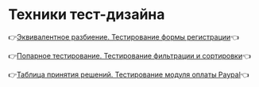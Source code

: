# Техники тест-дизайна
:point_right:[Эквивалентное разбиение. Тестирование формы регистрации](https://docs.google.com/spreadsheets/d/1OF4DbjwFVlvwz4AoWH4uSTbxGs8Gwjs1UYve4B2554o/edit?usp=sharing):point_left:

:point_right:[Попарное тестирование. Тестирование фильтрации и сортировки](https://docs.google.com/spreadsheets/d/1XgJlbbiAXMcOjm7aLH3I0amSyyb5GrfMJL0qMMHgOFM/edit?usp=sharing):point_left:

:point_right:[Таблица принятия решений. Тестирование модуля оплаты Paypal](https://docs.google.com/spreadsheets/d/1-5nbMkfZj4fYU28VTDsDgkvnXkyzLkpH487GJocO8v8/edit?usp=sharing):point_left:
